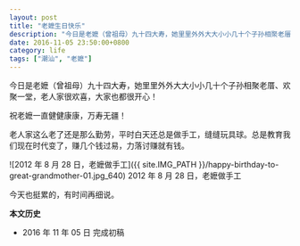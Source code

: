 ```yaml
---
layout: post
title: "老嬷生日快乐"
description: "今日是老嬷（曾祖母）九十四大寿，她里里外外大大小小几十个子孙相聚老厝、欢聚一堂，老人家很欢喜，大家也都很开心！"
date: 2016-11-05 23:50:00+0800
category: life
tags: ["潮汕", "老嬷"]
---
```


今日是老嬷（曾祖母）九十四大寿，她里里外外大大小小几十个子孙相聚老厝、欢聚一堂，老人家很欢喜，大家也都很开心！

祝老嬷一直健健康康，万寿无疆！

老人家这么老了还是那么勤劳，平时白天还总是做手工，缝缝玩具球。总是教育我们现在时代变了，赚几个钱过易，力落讨赚就有钱。

![2012 年 8 月 28 日，老嬷做手工]({{ site.IMG_PATH }}/happy-birthday-to-great-grandmother-01.jpg_640)
2012 年 8 月 28 日，老嬷做手工

今天也挺累的，有时间再细说。


**本文历史**

* 2016 年 11 年 05 日 完成初稿
